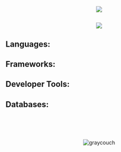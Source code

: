 <h1 align="center"><img src="https://readme-typing-svg.herokuapp.com?size=30&duration=5501&color=FFFFFF&vCenter=true&center=true&width=470&lines=Software+Engineer;Computer+Scientist;SFS+Scholar;Lifelong+Learner;Avid+Gamer;Anime+Connoisseur" </p>
  
  <p align="center"><a href="https://www.linkedin.com/in/abdel-rahman-mansour">
<img src="https://img.shields.io/badge/-LinkedIn-0A66C2?style=for-the-badge&logo=Linkedin&logoColor=white"></a> </p>

## Languages:
  
## Frameworks:
  
## Developer Tools:
  
## Databases:

&nbsp;
&nbsp;
&nbsp;
&nbsp;
&nbsp;
&nbsp;  
&nbsp;
&nbsp;
&nbsp;  
&nbsp;  
  
<p align="center"><img src="https://github-readme-streak-stats.herokuapp.com/?user=graycouch&" alt="graycouch" /></p>
